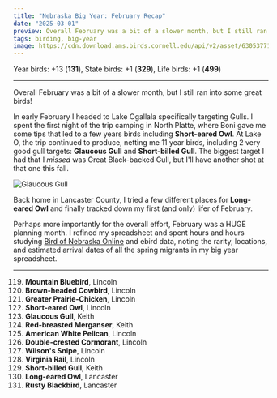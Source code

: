 ```yaml
---
title: "Nebraska Big Year: February Recap"
date: "2025-03-01"
preview: Overall February was a bit of a slower month, but I still ran into some great birds!
tags: birding, big-year
image: https://cdn.download.ams.birds.cornell.edu/api/v2/asset/630537712/640
---
```


Year birds: +13 (**131**),
State birds: +1 (**329**),
Life birds: +1 (**499**)

---

Overall February was a bit of a slower month, but I still ran into some great birds!

In early February I headed to Lake Ogallala specifically targeting Gulls. I spent the first night of the trip camping in North Platte, where Boni gave me some tips that led to a few years birds including **Short-eared Owl**. At Lake O, the trip continued to produce, netting me 11 year birds, including 2 very good gull targets: **Glaucous Gull** and **Short-billed Gull**. The biggest target I had that I _missed_ was Great Black-backed Gull, but I'll have another shot at that one this fall.

![Glaucous Gull](https://cdn.download.ams.birds.cornell.edu/api/v2/asset/630537712/640)

Back home in Lancaster County, I tried a few different places for **Long-eared Owl** and finally tracked down my first (and only) lifer of February.

Perhaps more importantly for the overall effort, February was a HUGE planning month. I refined my spreadsheet and spent hours and hours studying [Bird of Nebraska Online](https://birds.outdoornebraska.gov/) and ebird data, noting the rarity, locations, and estimated arrival dates of all the spring migrants in my big year spreadsheet.

---

119. **Mountain Bluebird**, Lincoln
120. **Brown-headed Cowbird**, Lincoln
121. **Greater Prairie-Chicken**, Lincoln
122. **Short-eared Owl**, Lincoln
123. **Glaucous Gull**, Keith
124. **Red-breasted Merganser**, Keith
125. **American White Pelican**, Lincoln
126. **Double-crested Cormorant**, Lincoln
127. **Wilson's Snipe**, Lincoln
128. **Virginia Rail**, Lincoln
129. **Short-billed Gull**, Keith
130. **Long-eared Owl**, Lancaster
131. **Rusty Blackbird**, Lancaster
